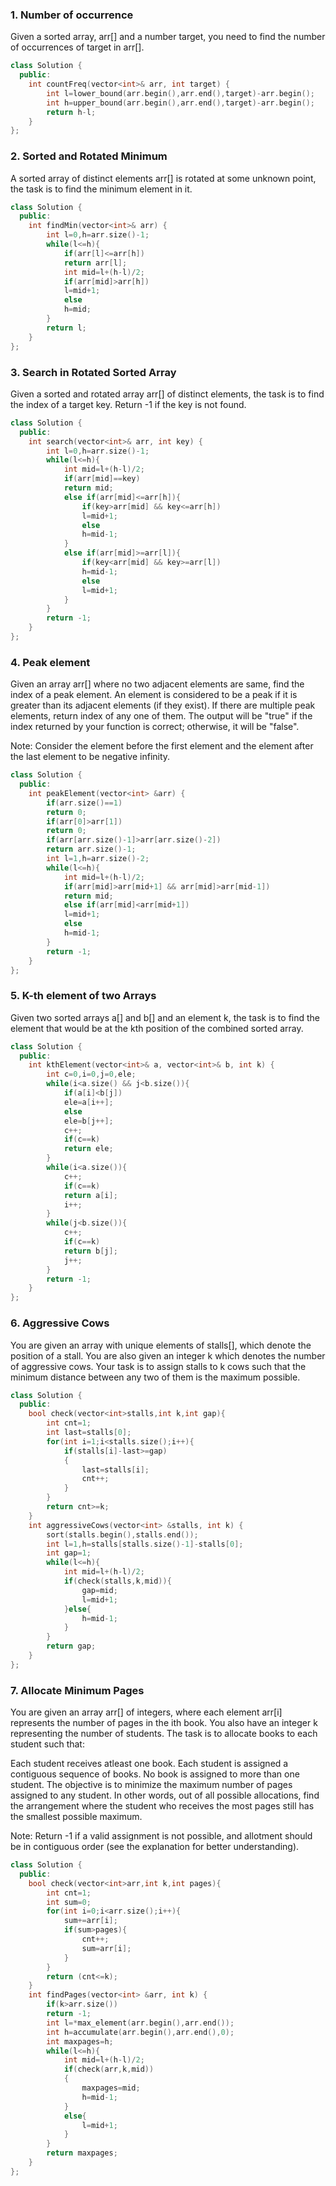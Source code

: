 ### 1. Number of occurrence
Given a sorted array, arr[] and a number target, you need to find the number of occurrences of target in arr[].  

```cpp
class Solution {
  public:
    int countFreq(vector<int>& arr, int target) {
        int l=lower_bound(arr.begin(),arr.end(),target)-arr.begin();
        int h=upper_bound(arr.begin(),arr.end(),target)-arr.begin();
        return h-l;
    }
};
```

### 2. Sorted and Rotated Minimum
A sorted array of distinct elements arr[] is rotated at some unknown point, the task is to find the minimum element in it. 

```cpp
class Solution {
  public:
    int findMin(vector<int>& arr) {
        int l=0,h=arr.size()-1;
        while(l<=h){
            if(arr[l]<=arr[h])
            return arr[l];
            int mid=l+(h-l)/2;
            if(arr[mid]>arr[h])
            l=mid+1;
            else
            h=mid;
        }
        return l;
    }
};
```

### 3. Search in Rotated Sorted Array
Given a sorted and rotated array arr[] of distinct elements, the task is to find the index of a target key. Return -1 if the key is not found.

```cpp
class Solution {
  public:
    int search(vector<int>& arr, int key) {
        int l=0,h=arr.size()-1;
        while(l<=h){
            int mid=l+(h-l)/2;
            if(arr[mid]==key)
            return mid;
            else if(arr[mid]<=arr[h]){
                if(key>arr[mid] && key<=arr[h])
                l=mid+1;
                else
                h=mid-1;
            }
            else if(arr[mid]>=arr[l]){
                if(key<arr[mid] && key>=arr[l])
                h=mid-1;
                else
                l=mid+1;
            }
        }
        return -1;
    }
};
```

### 4. Peak element
Given an array arr[] where no two adjacent elements are same, find the index of a peak element. An element is considered to be a peak if it is greater than its adjacent elements (if they exist). If there are multiple peak elements, return index of any one of them. The output will be "true" if the index returned by your function is correct; otherwise, it will be "false".

Note: Consider the element before the first element and the element after the last element to be negative infinity.

```cpp
class Solution {
  public:
    int peakElement(vector<int> &arr) {
        if(arr.size()==1)
        return 0;
        if(arr[0]>arr[1])
        return 0;
        if(arr[arr.size()-1]>arr[arr.size()-2])
        return arr.size()-1;
        int l=1,h=arr.size()-2;
        while(l<=h){
            int mid=l+(h-l)/2;
            if(arr[mid]>arr[mid+1] && arr[mid]>arr[mid-1])
            return mid;
            else if(arr[mid]<arr[mid+1])
            l=mid+1;
            else
            h=mid-1;
        }
        return -1;
    }
};
```

### 5. K-th element of two Arrays
Given two sorted arrays a[] and b[] and an element k, the task is to find the element that would be at the kth position of the combined sorted array.

```cpp
class Solution {
  public:
    int kthElement(vector<int>& a, vector<int>& b, int k) {
        int c=0,i=0,j=0,ele;
        while(i<a.size() && j<b.size()){
            if(a[i]<b[j])
            ele=a[i++];
            else
            ele=b[j++];
            c++;
            if(c==k)
            return ele;
        }
        while(i<a.size()){
            c++;
            if(c==k)
            return a[i];
            i++;
        }
        while(j<b.size()){
            c++;
            if(c==k)
            return b[j];
            j++;
        }
        return -1;
    }
};
```

### 6. Aggressive Cows
You are given an array with unique elements of stalls[], which denote the position of a stall. You are also given an integer k which denotes the number of aggressive cows. Your task is to assign stalls to k cows such that the minimum distance between any two of them is the maximum possible.

```cpp
class Solution {
  public:
    bool check(vector<int>stalls,int k,int gap){
        int cnt=1;
        int last=stalls[0];
        for(int i=1;i<stalls.size();i++){
            if(stalls[i]-last>=gap)
            {
                last=stalls[i];
                cnt++;
            }
        }
        return cnt>=k;
    }
    int aggressiveCows(vector<int> &stalls, int k) {
        sort(stalls.begin(),stalls.end());
        int l=1,h=stalls[stalls.size()-1]-stalls[0];
        int gap=1;
        while(l<=h){
            int mid=l+(h-l)/2;
            if(check(stalls,k,mid)){
                gap=mid;
                l=mid+1;
            }else{
                h=mid-1;
            }
        }
        return gap;
    }
};
```

### 7. Allocate Minimum Pages
You are given an array arr[] of integers, where each element arr[i] represents the number of pages in the ith book. You also have an integer k representing the number of students. The task is to allocate books to each student such that:

Each student receives atleast one book.
Each student is assigned a contiguous sequence of books.
No book is assigned to more than one student.
The objective is to minimize the maximum number of pages assigned to any student. In other words, out of all possible allocations, find the arrangement where the student who receives the most pages still has the smallest possible maximum.

Note: Return -1 if a valid assignment is not possible, and allotment should be in contiguous order (see the explanation for better understanding).

```cpp
class Solution {
  public:
    bool check(vector<int>arr,int k,int pages){
        int cnt=1;
        int sum=0;
        for(int i=0;i<arr.size();i++){
            sum+=arr[i];
            if(sum>pages){
                cnt++;
                sum=arr[i];
            }
        }
        return (cnt<=k);
    }
    int findPages(vector<int> &arr, int k) {
        if(k>arr.size())
        return -1;
        int l=*max_element(arr.begin(),arr.end());
        int h=accumulate(arr.begin(),arr.end(),0);
        int maxpages=h;
        while(l<=h){
            int mid=l+(h-l)/2;
            if(check(arr,k,mid))
            {
                maxpages=mid;
                h=mid-1;
            }
            else{
                l=mid+1;
            }
        }
        return maxpages;
    }
};
```
